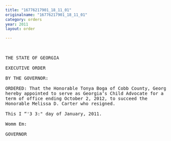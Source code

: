 ```yaml
---
title: "16776217901_18_11_01"
originalname: "16776217901_18_11_01"
category: orders
year: 2011
layout: order

---
```

<pre>
  

THE STATE OF GEORGIA

EXECUTIVE ORDER

BY THE GOVERNOR:

ORDERED: That the Honorable Tonya Boga of Cobb County, Georgia, is
hereby appointed to serve as Georgia’s Child Advocate for a
term of office ending October 2, 2012, to succeed the
Honorable Melissa D. Carter who resigned.

This I “'3 3:" day of January, 2011.

Womm Em:

GOVERNOR

</pre>
